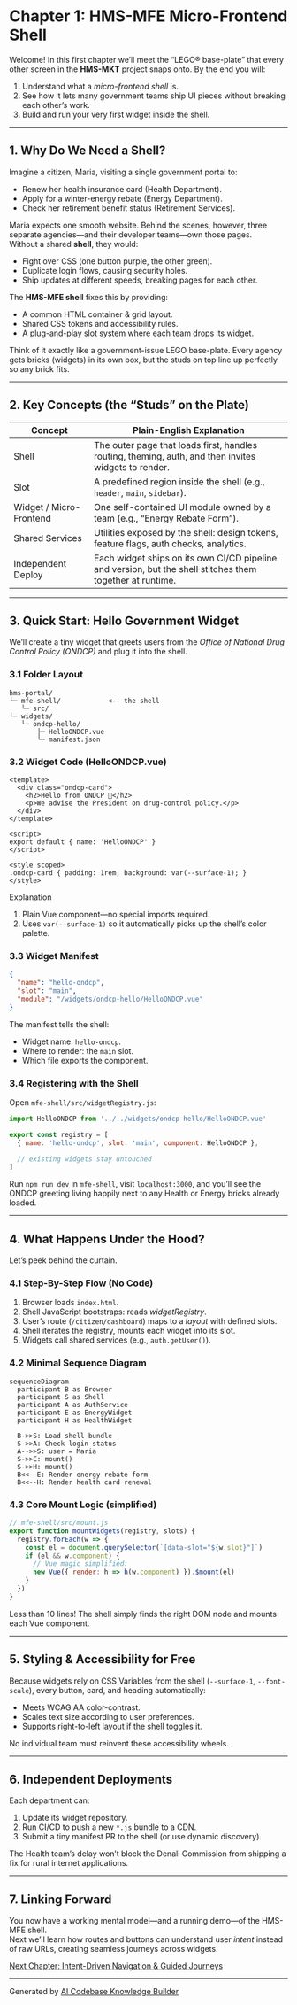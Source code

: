 # Chapter 1: HMS-MFE Micro-Frontend Shell


Welcome! In this first chapter we’ll meet the “LEGO® base-plate” that every other screen in the **HMS-MKT** project snaps onto. By the end you will:

1. Understand what a *micro-frontend shell* is.  
2. See how it lets many government teams ship UI pieces without breaking each other’s work.  
3. Build and run your very first widget inside the shell.

---

## 1. Why Do We Need a Shell?

Imagine a citizen, Maria, visiting a single government portal to:

* Renew her health insurance card (Health Department).  
* Apply for a winter-energy rebate (Energy Department).  
* Check her retirement benefit status (Retirement Services).

Maria expects one smooth website. Behind the scenes, however, three separate agencies—and their developer teams—own those pages.  
Without a shared **shell**, they would:

* Fight over CSS (one button purple, the other green).  
* Duplicate login flows, causing security holes.  
* Ship updates at different speeds, breaking pages for each other.

The **HMS-MFE shell** fixes this by providing:

* A common HTML container & grid layout.  
* Shared CSS tokens and accessibility rules.  
* A plug-and-play slot system where each team drops its widget.

Think of it exactly like a government-issue LEGO base-plate. Every agency gets bricks (widgets) in its own box, but the studs on top line up perfectly so any brick fits.

---

## 2. Key Concepts (the “Studs” on the Plate)

| Concept | Plain-English Explanation |
|---------|---------------------------|
| Shell | The outer page that loads first, handles routing, theming, auth, and then invites widgets to render. |
| Slot | A predefined region inside the shell (e.g., `header`, `main`, `sidebar`). |
| Widget / Micro-Frontend | One self-contained UI module owned by a team (e.g., “Energy Rebate Form”). |
| Shared Services | Utilities exposed by the shell: design tokens, feature flags, auth checks, analytics. |
| Independent Deploy | Each widget ships on its own CI/CD pipeline and version, but the shell stitches them together at runtime. |

---

## 3. Quick Start: Hello Government Widget

We’ll create a tiny widget that greets users from the *Office of National Drug Control Policy (ONDCP)* and plug it into the shell.

### 3.1 Folder Layout

```
hms-portal/
└─ mfe-shell/            <-- the shell
   └─ src/
└─ widgets/
   └─ ondcp-hello/
       ├─ HelloONDCP.vue
       └─ manifest.json
```

### 3.2 Widget Code (HelloONDCP.vue)

```vue
<template>
  <div class="ondcp-card">
    <h2>Hello from ONDCP 👋</h2>
    <p>We advise the President on drug-control policy.</p>
  </div>
</template>

<script>
export default { name: 'HelloONDCP' }
</script>

<style scoped>
.ondcp-card { padding: 1rem; background: var(--surface-1); }
</style>
```

Explanation  
1. Plain Vue component—no special imports required.  
2. Uses `var(--surface-1)` so it automatically picks up the shell’s color palette.

### 3.3 Widget Manifest

```json
{
  "name": "hello-ondcp",
  "slot": "main",
  "module": "/widgets/ondcp-hello/HelloONDCP.vue"
}
```

The manifest tells the shell:

* Widget name: `hello-ondcp`.  
* Where to render: the `main` slot.  
* Which file exports the component.

### 3.4 Registering with the Shell

Open `mfe-shell/src/widgetRegistry.js`:

```js
import HelloONDCP from '../../widgets/ondcp-hello/HelloONDCP.vue'

export const registry = [
  { name: 'hello-ondcp', slot: 'main', component: HelloONDCP },

  // existing widgets stay untouched
]
```

Run `npm run dev` in `mfe-shell`, visit `localhost:3000`, and you’ll see the ONDCP greeting living happily next to any Health or Energy bricks already loaded.

---

## 4. What Happens Under the Hood?

Let’s peek behind the curtain.

### 4.1 Step-By-Step Flow (No Code)

1. Browser loads `index.html`.  
2. Shell JavaScript bootstraps: reads *widgetRegistry*.  
3. User’s route (`/citizen/dashboard`) maps to a *layout* with defined slots.  
4. Shell iterates the registry, mounts each widget into its slot.  
5. Widgets call shared services (e.g., `auth.getUser()`).

### 4.2 Minimal Sequence Diagram

```mermaid
sequenceDiagram
  participant B as Browser
  participant S as Shell
  participant A as AuthService
  participant E as EnergyWidget
  participant H as HealthWidget

  B->>S: Load shell bundle
  S->>A: Check login status
  A-->>S: user = Maria
  S->>E: mount()
  S->>H: mount()
  B<<--E: Render energy rebate form
  B<<--H: Render health card renewal
```

### 4.3 Core Mount Logic (simplified)

```js
// mfe-shell/src/mount.js
export function mountWidgets(registry, slots) {
  registry.forEach(w => {
    const el = document.querySelector(`[data-slot="${w.slot}"]`)
    if (el && w.component) {
      // Vue magic simplified:
      new Vue({ render: h => h(w.component) }).$mount(el)
    }
  })
}
```

Less than 10 lines! The shell simply finds the right DOM node and mounts each Vue component.

---

## 5. Styling & Accessibility for Free

Because widgets rely on CSS Variables from the shell (`--surface-1`, `--font-scale`), every button, card, and heading automatically:

* Meets WCAG AA color-contrast.  
* Scales text size according to user preferences.  
* Supports right-to-left layout if the shell toggles it.

No individual team must reinvent these accessibility wheels.

---

## 6. Independent Deployments

Each department can:

1. Update its widget repository.  
2. Run CI/CD to push a new `*.js` bundle to a CDN.  
3. Submit a tiny manifest PR to the shell (or use dynamic discovery).

The Health team’s delay won’t block the Denali Commission from shipping a fix for rural internet applications.

---

## 7. Linking Forward

You now have a working mental model—and a running demo—of the HMS-MFE shell.  
Next we’ll learn how routes and buttons can understand user *intent* instead of raw URLs, creating seamless journeys across widgets.

[Next Chapter: Intent-Driven Navigation & Guided Journeys](02_intent_driven_navigation___guided_journeys_.md)

---

Generated by [AI Codebase Knowledge Builder](https://github.com/The-Pocket/Tutorial-Codebase-Knowledge)